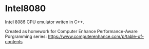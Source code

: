 # Intel8080
Intel 8086 CPU emulator writen in C++.

Created as homework for Computer Enhance Performance-Aware Porgramming series: https://www.computerenhance.com/p/table-of-contents
